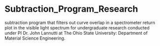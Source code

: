 # Subtraction_Program_Research
subtraction program that filters out curve overlap in a spectrometer return plot in the visible light spectrum for undergraduate research conducted under PI Dr. John Lannutti at The Ohio State University: Department of Material Science Engineering.
